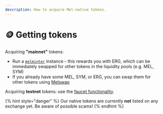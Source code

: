 ```yaml
---
description: How to acquire Mel-native tokens.
---
```


# 🪙 Getting tokens

Acquiring **"mainnet"** tokens:

* Run a [`melminter`](using-melminter.md) instance - this rewards you with ERG, which can be immediately swapped for other tokens in the liquidity pools (e.g. MEL, SYM)
* If you already have some MEL, SYM, or ERG, you can swap them for other tokens using [Melswap](../../using-wallets/melswap-guide.md)

Acquiring **testnet** tokens: use the [faucet functionality](../../using-wallets/getting-started.md#fund-wallet).

{% hint style="danger" %}
Our native tokens are currently **not** listed on any exchange yet. Be aware of possible scams!
{% endhint %}
